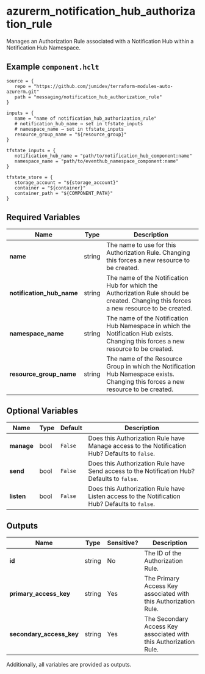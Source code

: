 # azurerm_notification_hub_authorization_rule

Manages an Authorization Rule associated with a Notification Hub within a Notification Hub Namespace.

## Example `component.hclt`

```hcl
source = {
   repo = "https://github.com/jumidev/terraform-modules-auto-azurerm.git" 
   path = "messaging/notification_hub_authorization_rule" 
}

inputs = {
   name = "name of notification_hub_authorization_rule" 
   # notification_hub_name → set in tfstate_inputs
   # namespace_name → set in tfstate_inputs
   resource_group_name = "${resource_group}" 
}

tfstate_inputs = {
   notification_hub_name = "path/to/notification_hub_component:name" 
   namespace_name = "path/to/eventhub_namespace_component:name" 
}

tfstate_store = {
   storage_account = "${storage_account}" 
   container = "${container}" 
   container_path = "${COMPONENT_PATH}" 
}

```

## Required Variables

| Name | Type |  Description |
| ---- | --------- |  ----------- |
| **name** | string |  The name to use for this Authorization Rule. Changing this forces a new resource to be created. | 
| **notification_hub_name** | string |  The name of the Notification Hub for which the Authorization Rule should be created. Changing this forces a new resource to be created. | 
| **namespace_name** | string |  The name of the Notification Hub Namespace in which the Notification Hub exists. Changing this forces a new resource to be created. | 
| **resource_group_name** | string |  The name of the Resource Group in which the Notification Hub Namespace exists. Changing this forces a new resource to be created. | 

## Optional Variables

| Name | Type |  Default  |  Description |
| ---- | --------- |  ----------- | ----------- |
| **manage** | bool |  `False`  |  Does this Authorization Rule have Manage access to the Notification Hub? Defaults to `false`. | 
| **send** | bool |  `False`  |  Does this Authorization Rule have Send access to the Notification Hub? Defaults to `false`. | 
| **listen** | bool |  `False`  |  Does this Authorization Rule have Listen access to the Notification Hub? Defaults to `false`. | 



## Outputs

| Name | Type | Sensitive? | Description |
| ---- | ---- | --------- | --------- |
| **id** | string | No  | The ID of the Authorization Rule. | 
| **primary_access_key** | string | Yes  | The Primary Access Key associated with this Authorization Rule. | 
| **secondary_access_key** | string | Yes  | The Secondary Access Key associated with this Authorization Rule. | 

Additionally, all variables are provided as outputs.
